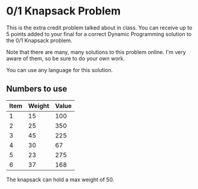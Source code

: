 # 0/1 Knapsack Problem

This is the extra credit problem talked about in class.  You can receive up to 5 points added to your final for a correct Dynamic Programming solution to the 0/1 Knapsack problem.

Note that there are many, many solutions to this problem online.  I'm very aware of them, so be sure to do your own work.

You can use any language for this solution.

## Numbers to use

| Item | Weight | Value |
|------|--------|-------|
| 1    | 15     | 100   |
| 2    | 25     | 350   |
| 3    | 45     | 225   |
| 4    | 30     | 67    |
| 5    | 23     | 275   |
| 6    | 37     | 168   |

The knapsack can hold a max weight of 50.
